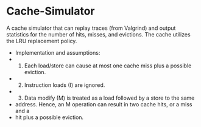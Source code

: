 # Cache-Simulator
A cache simulator that can replay traces (from Valgrind) and output statistics for the number of hits, misses, and evictions.
The cache utilizes the LRU replacement policy.
 * Implementation and assumptions:
 *  1. Each load/store can cause at most one cache miss plus a possible eviction.
 *  2. Instruction loads (I) are ignored.
 *  3. Data modify (M) is treated as a load followed by a store to the same
 *  address. Hence, an M operation can result in two cache hits, or a miss and a
 *  hit plus a possible eviction.
